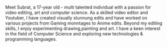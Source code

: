 Meet Subrat, a 17-year old - multi talented individual with a passion for video editing,
art and computer science. As a skilled video editor and Youtuber,
I have created visually stunnung edits and have worked on various projects from Gaming monntages to Anime edits. Beyond my editing skills, I enjoy experimenting drawing,painting and art. I have a keen interest in the field of Computer Science and exploring new technologies & programming languages.
